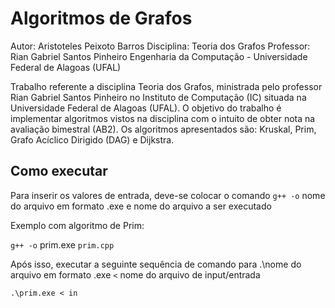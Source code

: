 # Algoritmos de Grafos

Autor: Aristoteles Peixoto Barros
Disciplina: Teoria dos Grafos
Professor: Rian Gabriel Santos Pinheiro
Engenharia da Computação - Universidade Federal de Alagoas (UFAL)

Trabalho referente a disciplina Teoria dos Grafos, ministrada pelo professor Rian Gabriel Santos Pinheiro no Instituto de Computação (IC) situada na Universidade Federal de Alagoas (UFAL). O objetivo do trabalho é implementar algoritmos vistos na disciplina com o intuito de obter nota na avaliação bimestral (AB2). Os algoritmos apresentados são: Kruskal, Prim, Grafo Acíclico Dirigido (DAG) e Dijkstra.


## Como executar

Para inserir os valores de entrada, deve-se colocar o comando `g++ -o` nome do arquivo em formato .exe e nome do arquivo a ser executado

Exemplo com algoritmo de Prim:

`g++ -o` prim.exe `prim.cpp`

Após isso, executar a seguinte sequência de comando para  .\nome do arquivo em formato .exe `<` nome do arquivo de input/entrada

`.\prim.exe < in`

